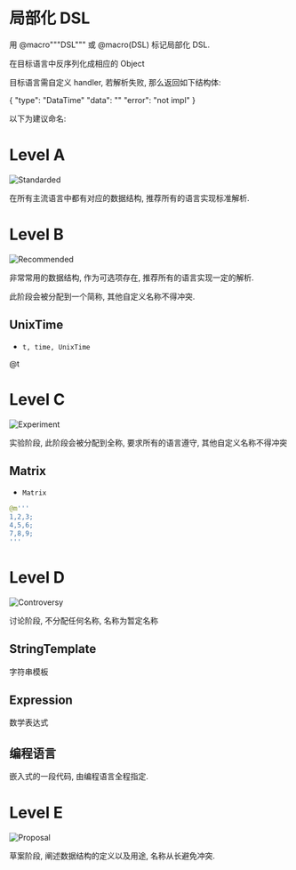 # 局部化 DSL

用 @macro"""DSL""" 或 @macro(DSL) 标记局部化 DSL.

在目标语言中反序列化成相应的 Object

目标语言需自定义 handler, 若解析失败, 那么返回如下结构体:

{
    "type": "DataTime"
    "data": ""
    "error": "not impl"
}


以下为建议命名:





# Level A 
![Standarded](https://img.shields.io/badge/Stage-Standarded-success.svg?style=flat-square)

在所有主流语言中都有对应的数据结构, 推荐所有的语言实现标准解析.







# Level B
![Recommended](https://img.shields.io/badge/Stage-Recommended-informational.svg?style=flat-square)

非常常用的数据结构, 作为可选项存在, 推荐所有的语言实现一定的解析.

此阶段会被分配到一个简称, 其他自定义名称不得冲突.

## UnixTime
- `t, time, UnixTime`


@t



# Level C
![Experiment](https://img.shields.io/badge/Stage-Experiment-important.svg?style=flat-square)

实验阶段, 此阶段会被分配到全称, 要求所有的语言遵守, 其他自定义名称不得冲突


## Matrix
- `Matrix`

```py
@m'''
1,2,3;
4,5,6;
7,8,9;
'''
```

# Level D
![Controversy](https://img.shields.io/badge/Stage-Controversy-critical.svg?style=flat-square)

讨论阶段, 不分配任何名称, 名称为暂定名称

## StringTemplate

字符串模板

## Expression

数学表达式

## 编程语言

嵌入式的一段代码, 由编程语言全程指定.

# Level E 
![Proposal](https://img.shields.io/badge/Stage-Proposal-inactive.svg?style=flat-square)

草案阶段, 阐述数据结构的定义以及用途, 名称从长避免冲突.

